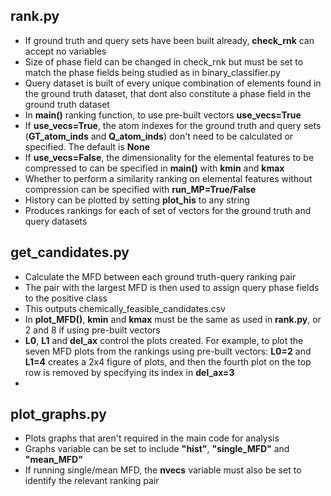 ## rank.py

   - If ground truth and query sets have been built already, **check_rnk** can accept no variables
   - Size of phase field can be changed in check_rnk but must be set to match the phase fields being studied as in binary_classifier.py
   - Query dataset is built of every unique combination of elements found in the ground truth dataset, that dont also constitute a phase field in the ground truth dataset
   - In **main()** ranking function, to use pre-built vectors **use_vecs=True**
   - If **use_vecs=True**, the atom indexes for the ground truth and query sets (**GT_atom_inds** and **Q_atom_inds**) don't need to be calculated or specified. The default is **None**
   - If **use_vecs=False**, the dimensionality for the elemental features to be compressed to can be specified in **main()** with **kmin** and **kmax**
   - Whether to perform a similarity ranking on elemental features without compression can be specified with **run_MP=True/False**
   - History can be plotted by setting **plot_his** to any string
   - Produces rankings for each of set of vectors for the ground truth and query datasets

## get_candidates.py

   - Calculate the MFD between each ground truth-query ranking pair
   - The pair with the largest MFD is then used to assign query phase fields to the positive class
   - This outputs chemically_feasible_candidates.csv
   - In **plot_MFD()**, **kmin** and **kmax** must be the same as used in **rank.py**, or 2 and 8 if using pre-built vectors
   - **L0**, **L1** and **del_ax** control the plots created. For example, to plot the seven MFD plots from the rankings using pre-built vectors: **L0=2** and **L1=4** creates a 2x4 figure of plots, and then the fourth plot on the top row is removed by specifying its index in **del_ax=3**
   - 
## plot_graphs.py

   - Plots graphs that aren't required in the main code for analysis
   - Graphs variable can be set to include **"hist"**, **"single_MFD"** and **"mean_MFD"**
   - If running single/mean MFD, the **nvecs** variable must also be set to identify the relevant ranking pair
